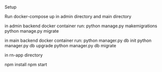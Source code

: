 Setup

Run docker-compose up in admin directory and main directory

in admin backend docker container run:
    python manage.py makemigrations
    python manage.py migrate

in main backend docker container run:
    python manager.py db init
    python manager.py db upgrade
    python manager.py db migrate

in rn-app directory

npm install
npm start
